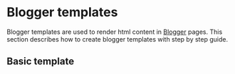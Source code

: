 # Blogger templates

Blogger templates are used to render html content in [Blogger](https://www.blogger.com) pages. This section describes how to create blogger templates with step by step guide.

## Basic template
